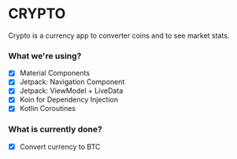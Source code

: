 # CRYPTO
Crypto is a currency app to converter coins and to see market stats.


### What we're using?
- [x] Material Components
- [x] Jetpack: Navigation Component
- [x] Jetpack: ViewModel + LiveData
- [x] Koin for Dependency Injection
- [x] Kotlin Coroutines

### What is currently done?
- [x] Convert currency to BTC

